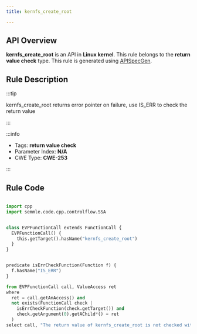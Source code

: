 ```yaml
---
title: kernfs_create_root

---
```



## API Overview
**kernfs_create_root** is an API in **Linux kernel**. This rule belongs to the **return value check** type. This rule is generated using [APISpecGen](../../tools/APISpecGen).
## Rule Description

:::tip

kernfs_create_root returns error pointer on failure, use IS_ERR to check the return value

:::

:::info

- Tags: **return value check**
- Parameter Index: **N/A**
- CWE Type: **CWE-253**

:::

## Rule Code
```python

import cpp
import semmle.code.cpp.controlflow.SSA


class EVPFunctionCall extends FunctionCall {
  EVPFunctionCall() {
    this.getTarget().hasName("kernfs_create_root")
  }
}


predicate isErrCheckFunction(Function f) {
  f.hasName("IS_ERR") 
}

from EVPFunctionCall call, ValueAccess ret
where
  ret = call.getAnAccess() and
  not exists(FunctionCall check |
    isErrCheckFunction(check.getTarget()) and
    check.getArgument(0).getAChild*() = ret
  )
select call, "The return value of kernfs_create_root is not checked with IS_ERR."
    
```